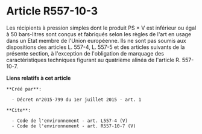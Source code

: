 # Article R557-10-3

Les récipients à pression simples dont le produit PS × V est inférieur ou égal à 50 bars-litres sont conçus et fabriqués
selon les règles de l'art en usage dans un Etat membre de l'Union européenne. Ils ne sont pas soumis aux dispositions des
articles L. 557-4, L. 557-5 et des articles suivants de la présente section, à l'exception de l'obligation de marquage des
caractéristiques techniques figurant au quatrième alinéa de l'article R. 557-10-7.

**Liens relatifs à cet article**

	**Créé par**:

	  - Décret n°2015-799 du 1er juillet 2015 - art. 1

	**Cite**:

	  - Code de l'environnement - art. L557-4 (V)
	  - Code de l'environnement - art. R557-10-7 (V)

